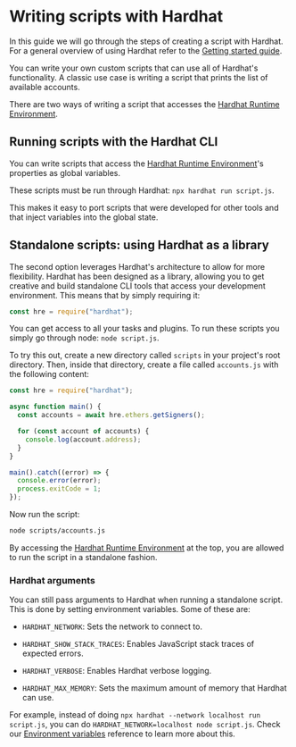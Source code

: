 # Writing scripts with Hardhat

In this guide we will go through the steps of creating a script with Hardhat. For a general overview of using Hardhat refer to the [Getting started guide](../getting-started/index.md).

You can write your own custom scripts that can use all of Hardhat's functionality. A classic use case is writing a script that prints the list of available accounts.

There are two ways of writing a script that accesses the [Hardhat Runtime Environment](../advanced/hardhat-runtime-environment.md).

## Running scripts with the Hardhat CLI

You can write scripts that access the [Hardhat Runtime Environment](../advanced/hardhat-runtime-environment.md)'s properties as global variables.

These scripts must be run through Hardhat: `npx hardhat run script.js`.

This makes it easy to port scripts that were developed for other tools and that inject variables into the global state.

## Standalone scripts: using Hardhat as a library

The second option leverages Hardhat's architecture to allow for more flexibility. Hardhat has been designed as a library, allowing you to get creative and build standalone CLI tools that access your development environment. This means that by simply requiring it:

```js
const hre = require("hardhat");
```

You can get access to all your tasks and plugins. To run these scripts you simply go through node: `node script.js`.

To try this out, create a new directory called `scripts` in your project's root directory. Then, inside that directory, create a file called `accounts.js` with the following content:

```js
const hre = require("hardhat");

async function main() {
  const accounts = await hre.ethers.getSigners();

  for (const account of accounts) {
    console.log(account.address);
  }
}

main().catch((error) => {
  console.error(error);
  process.exitCode = 1;
});
```

Now run the script:

```sh
node scripts/accounts.js
```

By accessing the [Hardhat Runtime Environment](../advanced/hardhat-runtime-environment.md) at the top, you are allowed to run the script in a standalone fashion.

### Hardhat arguments

You can still pass arguments to Hardhat when running a standalone script. This is done by setting environment variables. Some of these are:

- `HARDHAT_NETWORK`: Sets the network to connect to.

- `HARDHAT_SHOW_STACK_TRACES`: Enables JavaScript stack traces of expected errors.

- `HARDHAT_VERBOSE`: Enables Hardhat verbose logging.

- `HARDHAT_MAX_MEMORY`: Sets the maximum amount of memory that Hardhat can use.

For example, instead of doing `npx hardhat --network localhost run script.js`, you can do `HARDHAT_NETWORK=localhost node script.js`. Check our [Environment variables](/hardhat-runner/docs/reference/environment-variables) reference to learn more about this.
